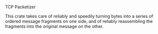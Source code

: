 TCP Packetizer

This crate takes care of reliably and speedily turning bytes into a series of ordered message fragments on one side, and of reliably reassembling the fragments into the original message on the other. 

